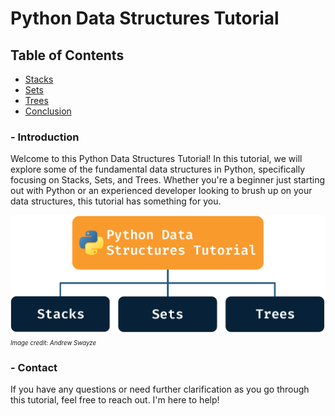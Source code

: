 # Python Data Structures Tutorial

## Table of Contents

- [Stacks](stacks.md)
- [Sets](sets.md)
- [Trees](trees.md)
- [Conclusion](conclusion.md)

### - Introduction

Welcome to this Python Data Structures Tutorial! In this tutorial, we will explore some of the fundamental data structures in Python, specifically focusing on Stacks, Sets, and Trees. Whether you're a beginner just starting out with Python or an experienced developer looking to brush up on your data structures, this tutorial has something for you.

![Python Data Structures Tutorial](/images/DS_Tutorial.png)
<small><em><sub>Image credit: Andrew Swayze</sub></em></small>

### - Contact

If you have any questions or need further clarification as you go through this tutorial, feel free to reach out. I'm here to help!
